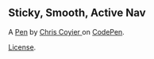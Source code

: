 Sticky, Smooth, Active Nav
--------------------------


A [Pen](https://codepen.io/chriscoyier/pen/qyELzd) by [Chris Coyier ](https://codepen.io/chriscoyier) on [CodePen](https://codepen.io).

[License](https://codepen.io/chriscoyier/pen/qyELzd/license).
